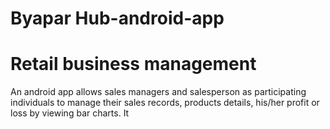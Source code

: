 # Byapar Hub-android-app
# Retail business management 
An android app allows sales managers and salesperson as participating individuals to manage their sales records, products details, his/her profit or loss by viewing bar charts. It 
